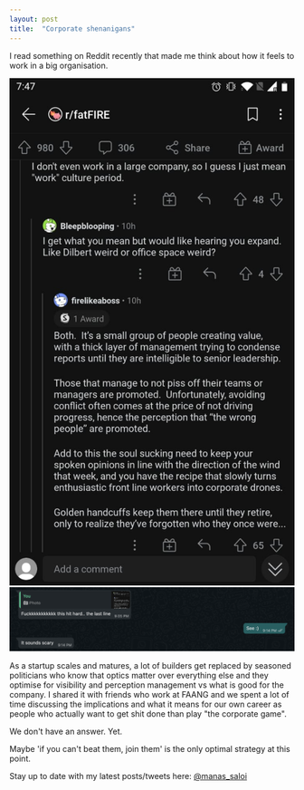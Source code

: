 ```yaml
---
layout: post
title:  "Corporate shenanigans"
---
```


I read something on Reddit recently that made me think about how it feels to work in a big organisation.

![corporate1](/assets/img/corporate1.png)
![corporate2](/assets/img/corporate2.png)

As a startup scales and matures, a lot of builders get replaced by seasoned politicians who know that optics matter over everything else and they optimise for visibility and perception management vs what is good for the company. I shared it with friends who work at FAANG and we spent a lot of time discussing the implications and what it means for our own career as people who actually want to get shit done than play "the corporate game".

We don't have an answer. Yet.

Maybe 'if you can't beat them, join them' is the only optimal strategy at this point.

Stay up to date with my latest posts/tweets here: [@manas_saloi](http://twitter.com/manas_saloi)
